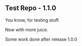 ## Test Repo - 1.1.0

You know, for testing stuff.

Now with more juice.

Some work done after release 1.0.0
